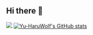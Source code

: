 ## Hi there 👋
![](https://komarev.com/ghpvc/?username=your-github-username&color=blue)
[![Yu-HaruWolf's GitHub stats](https://github-readme-stats.vercel.app/api?username=Yu-HaruWolf&theme=algolia&show_icons=true&rank_icon=percentile)](https://github.com/anuraghazra/github-readme-stats)

<!--
**Yu-HaruWolf/Yu-HaruWolf** is a ✨ _special_ ✨ repository because its `README.md` (this file) appears on your GitHub profile.

Here are some ideas to get you started:

- 🔭 I’m currently working on ...
- 🌱 I’m currently learning ...
- 👯 I’m looking to collaborate on ...
- 🤔 I’m looking for help with ...
- 💬 Ask me about ...
- 📫 How to reach me: ...
- 😄 Pronouns: ...
- ⚡ Fun fact: ...
-->
